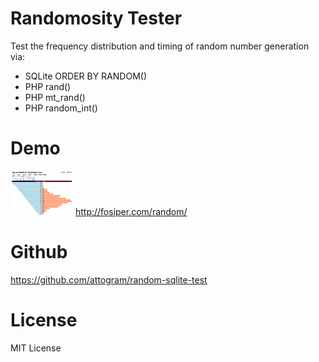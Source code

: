 # Randomosity Tester
Test the frequency distribution and timing of random number generation via:
* SQLite ORDER BY RANDOM()
* PHP rand()
* PHP mt_rand()
* PHP random_int()

# Demo
[![](https://github.com/attogram/random-sqlite-test/raw/master/logo.png "")](http://fosiper.com/random/)
http://fosiper.com/random/

# Github
https://github.com/attogram/random-sqlite-test

# License
MIT License
